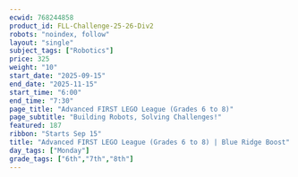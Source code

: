 ```yaml
---
ecwid: 768244858
product_id: FLL-Challenge-25-26-Div2
robots: "noindex, follow"
layout: "single"
subject_tags: ["Robotics"]
price: 325
weight: "10"
start_date: "2025-09-15"
end_date: "2025-11-15"
start_time: "6:00"
end_time: "7:30"
page_title: "Advanced FIRST LEGO League (Grades 6 to 8)"
page_subtitle: "Building Robots, Solving Challenges!"
featured: 187
ribbon: "Starts Sep 15"
title: "Advanced FIRST LEGO League (Grades 6 to 8) | Blue Ridge Boost"
day_tags: ["Monday"]
grade_tags: ["6th","7th","8th"]
---
```

